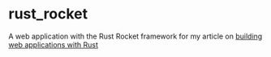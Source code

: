 # rust_rocket
A web application with the Rust Rocket framework for my article on [building web applications with Rust](https://blog.logrocket.com/rust-web-apps-using-rocket-framework/)
